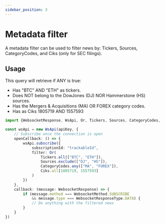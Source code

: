 ```yaml
---
sidebar_position: 3
---
```


# Metadata filter

A metadata filter can be used to filter news by: Tickers, Sources, CategoryCodes, and Ciks (only for SEC filings).

## Usage

This query will retrieve if ANY is true:

* Has "BTC" AND "ETH" as tickers.
* Does NOT belong to the DowJones (DJ) NOR Hammerstone (HS) sources.
* Has the Mergers & Acquisitions (MA) OR FOREX category codes.
* Has as Ciks 1805719 AND 1557593

````typescript
import {WebsocketResponse, WsApi, Or, Tickers, Sources, CategoryCodes, Ciks} from "newsware";

const wsApi = new WsApi(apiKey, {
    // Subscribe once the connection is open
    openCallback: () => {
        wsApi.subscribe({
            subscriptionId: "trackableId",
            filter: Or(
                Tickers.all(["BTC", "ETH"]),
                Sources.exclude(["DJ", "HS"]),
                CategoryCodes.any(["MA", "FOREX"]),
                Ciks.all[1805719, 1557593]
            )
        })
    },
    callback: (message: WebsocketResponse) => {
        if (message.method === WebsocketMethod.SUBSCRIBE
            && message.type === WebsocketResponseType.DATA) {
            // Do anything with the filtered news
        }
    }
})
````

